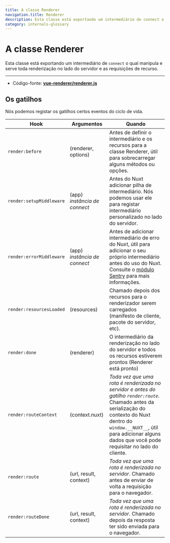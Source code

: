 ```yaml
---
title: A classe Renderer
navigation.title: Renderer
description: Esta classe está exportando um intermediário de connect o qual manipula e serve toda renderização no lado do servidor e as requisições de recurso.
category: internals-glossary
---
```

# A classe Renderer

Esta classe está exportando um intermediário de `connect` o qual manipula e serve toda renderização no lado do servidor e as requisições de recurso.

---

- Código-fonte: **[vue-renderer/renderer.js](https://github.com/nuxt/nuxt/blob/2.x-dev/packages/vue-renderer/src/renderer.js)**

## Os gatilhos

Nós podemos registar os gatilhos certos eventos do ciclo de vida.

| Hook                     | Argumentos               | Quando                                                    |
| ------------------------ | ------------------------ | --------------------------------------------------------- |
| `render:before`          | (renderer, options)      | Antes de definir o intermediário e os recursos para a classe Renderer, útil para sobrecarregar alguns métodos ou opções.                                                |
| `render:setupMiddleware` | (app) _instância de connect_ | Antes do Nuxt adicionar pilha de intermediário. Nós podemos usar ele para registar intermediário personalizado no lado do servidor.                                   |
| `render:errorMiddleware` | (app) _instância de connect_ | Antes de adicionar intermediário de erro do Nuxt, útil para adicionar o seu próprio intermediário antes do uso do Nuxt. Consulte o [módulo Sentry](https://github.com/nuxt-community/sentry-module/blob/v4.0.3/lib/module.js#L151) para mais informações. |
| `render:resourcesLoaded` | (resources)              | Chamado depois dos recursos para o renderizador serem carregados (manifesto de cliente, pacote do servidor, etc).                                                                                                                              |
| `render:done`            | (renderer)               | O intermediário da renderização no lado do servidor e todos os recursos estiverem prontos (Renderer está pronto)                                                        |
| `render:routeContext`    | (context.nuxt)           | _Toda vez que uma rota é renderizada no servidor e antes do gatilho `render:route`_. Chamado antes da serialização do contexto do Nuxt dentro do `window.__NUXT__`, útil para adicionar alguns dados que você pode requisitar no lado do cliente.                  |
| `render:route`           | (url, result, context)   | _Toda vez que uma rota é renderizada no servidor_. Chamado antes de enviar de volta a requisição para o navegador.                                                           |
| `render:routeDone`       | (url, result, context)   | _Toda vez que uma rota é renderizada no servidor_. Chamado depois da resposta ter sido enviada para o navegador.                                                    |
